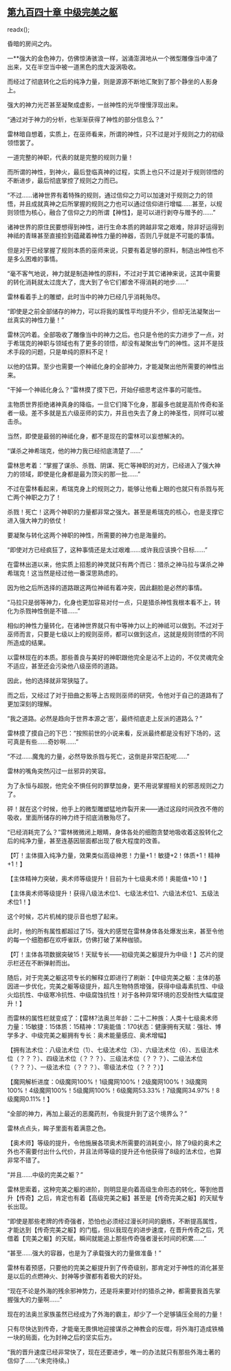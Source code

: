 ## [第九百四十章 中级完美之躯](https://www.xxbiquge.com/11_11222/9032478.html)
readx();

  昏暗的房间之内。

  一**强大的金色神力，仿佛惊涛骇浪一样，汹涌澎湃地从一个微型雕像当中涌了出来，又在半空当中被一道黑色的庞大漩涡吸收。

  而经过了彻底转化之后的纯净力量，则是源源不断地汇聚到了那个静坐的人影身上。

  强大的神力光芒甚至凝聚成虚影，一丝神性的光华慢慢浮现出来。

  “通过对于神力的分析，也渐渐获得了神性的部分信息么？”

  雷林暗自想着，实质上，在巫师看来，所谓的神性，只不过是对于规则之力的初级领悟罢了。

  一道完整的神职，代表的就是完整的规则力量！

  而所谓的神性，到神火，最后登临真神的过程，实质上也只不过是对于规则领悟的不断进步，最后彻底掌控了规则之力而已。

  “不过……诸神世界有着特殊的规则，通过信仰之力可以加速对于规则之力的领悟，并且成就真神之后所掌握的规则之力也可以通过信仰进行增幅……甚至，以规则领悟为核心，融合了信仰之力的所谓【神性】，是可以进行剥夺与赠予的……”

  诸神世界的原住民要想得到神性，进行生命本质的跨越非常之艰难，除非好运得到神祗的青睐甚至直接捡到蕴藏着神性力量的神器，否则几乎就是不可能的事情。

  但是对于已经掌握了规则本质的巫师来说，只要有着足够的原料，制造出神性也不是多么困难的事情。

  “毫不客气地说，神力就是制造神性的原料，不过对于其它诸神来说，这其中需要的转化消耗就太过庞大了，庞大到了令它们都舍不得消耗的地步……”

  雷林看着手上的雕塑，此时当中的神力已经几乎消耗殆尽。

  “即使是之前全部储存的神力，可以将我的属性平均提升不少，但却无法凝聚出一丝真实的神性力量！”

  雷林沉吟着。全部吸收了雕像当中的神力之后。也只是令他的实力进步了一点，对于希瑞克的神职与领域也有了更多的领悟，却没有凝聚出专门的神性。这并不是技术手段的问题，只是单纯的原料不足！

  以他的估算。至少也需要一个神祗化身的全部神力，才能凝聚出他所需要的神性出来。

  “干掉一个神祗化身么？”雷林摸了摸下巴，开始仔细思考这件事的可能性。

  主物质世界拒绝诸神真身的降临，一旦它们降下化身，那最多也就是高阶传奇和圣者一级。差不多就是五六级巫师的实力，并且也失去了身上的神圣性，同样可以被击杀。

  当然，即使是最弱的神祗化身，都不是现在的雷林可以妄想解决的。

  “谋杀之神希瑞克，他的神力我已经彻底清楚了……”

  雷林思考着：“掌握了谋杀、杀戮、阴谋、死亡等神职的对方，已经进入了强大神力的领域，即使是化身都是最为顶尖的那一批……”

  不过在雷林看起来，希瑞克身上的规则之力，能够让他看上眼的也就只有杀戮与死亡两个神职之力了！

  杀戮！死亡！这两个神职的力量都非常之强大。甚至是希瑞克的核心，也是支撑它进入强大神力的依仗！

  要凝聚与转化这两个神职的神性，所需要的神力也是海量的。

  “即使对方已经疯狂了，这种事情还是太过艰难……或许我应该换个目标……”

  在雷林出道以来，他实质上招惹的神灵就只有两个而已：猎杀之神马拉与谋杀之神希瑞克！这当然是经过他一番深思熟虑的。

  因为他之后所选择的道路跟这两位神祗有着冲突，因此翻脸是必然的事情。

  “马拉只是弱等神力，化身也更加容易对付一点，只是猎杀神性我根本看不上，转化为杀戮神性倒是不错……”

  相似的神性力量转化，在诸神世界就只有中等神力以上的神祗可以做到。不过对于巫师而言，只要是七级以上的规则巫师，都可以做到这点，这就是规则领悟的不同所造成的结果。

  以雷林现在的本质。那些善良与美好的神职跟他完全是沾不上边的，不仅灵魂完全不适应，甚至还会污染他八级巫师的道路。

  因此，他的选择就非常狭隘了。

  而之后，又经过了对于扭曲之影等上古规则巫师的研究，令他对于自己的道路有了更加深刻的理解。

  “我之道路。必然是趋向于世界本源之‘恶’，最终彻底走上反派的道路么？”

  雷林摸了摸自己的下巴：“按照前世的小说来看，反派最终都是没有好下场的，这可真是有些……奇妙啊……”

  “不过……魔鬼的力量，必然导致杀戮与死亡，这倒是非常匹配呢……”

  雷林的嘴角突然闪过一丝邪异的笑容。

  为了永恒与超脱，他完全不惧任何的罪孽加身，更不用说掌握相关的邪恶规则之力了。

  砰！就在这个时候，他手上的微型雕塑猛地炸裂开来——通过这段时间孜孜不倦的吸收，里面所储存的神力终于彻底消散殆尽了。

  “已经消耗完了么？”雷林微微闭上眼睛，身体各处的细胞贪婪地吸收着这股转化之后的纯净力量，甚至连基因层面都出现了极大程度的改善。

  【叮！主体摄入纯净力量，效果类似高级神恩！力量+1！敏捷+2！体质+1！精神+1！】

  【主体精神力突破，奥术师等级提升！目前为十七级奥术师！奥能值+10！】

  【主体奥术师等级提升！获得八级法术位1、七级法术位1、六级法术位1、五级法术位1！】

  这个时候，芯片机械的提示音也想了起来。

  此时，他的所有属性都超过了15，强大的感觉在雷林身体各处爆发出来，甚至令他的每一个细胞都在欢呼雀跃，仿佛打破了某种枷锁。

  【叮！主体各项数据突破15！天赋专长——初级完美之躯提升为中级！】芯片的提示栏还在不断弹射而出。

  随后，对于完美之躯这项专长的解释立即进行了刷新：【中级完美之躯：主体的基因进一步优化，完美之躯等级提升，超凡生物特质增强，获得中级毒素抗性、中级火焰抗性、中级寒冷抗性、中级腐蚀抗性！对于各种异常环境的忍受耐性大幅度提升！】

  而雷林的属性栏就变成了：【雷林?法奥兰年龄：二十二种族：人类十七级奥术师力量：15敏捷：15体质：15精神：17奥能值：170状态：健康拥有天赋：强壮、博学多才、中级完美之躯拥有专长：奥术能量感应、奥术增幅】

  【拥有法术位：八级法术位（1）、七级法术位（3）、六级法术位（6）、五级法术位（？？？）、四级法术位（？？？）、三级法术位（？？？）、二级法术位（？？？）、一级法术位（？？？）、零级法术位（？？？）】

  【魔网解析进度：0级魔网100%！1级魔网100%！2级魔网100%！3级魔网100%！4级魔网100%！5级魔网100%！6级魔网53.33%！7级魔网34.97%！8级魔网0.11%！】

  “全部的神力，再加上最近的恶魔药剂，令我提升到了这个境界么？”

  雷林点点头，眸子里面有着满意之色。

  【奥术师】等级的提升，令他施展各项奥术所需要的消耗变小，除了9级的奥术之外也不需要付出什么代价，并且法师等级的提升还令他获得了8级的法术位，也算非常不错了。

  “并且……中级的完美之躯？”

  雷林思索着，这种完美之躯的进阶，则明显是向着高级生命形态的转化，等到他晋升【传奇】之后，肯定也有着【高级完美之躯】甚至是【传奇完美之躯】的天赋专长出现。

  “即使是那些老牌的传奇强者，恐怕也必须经过漫长时间的磨练，不断提高属性，才能达到【传奇完美之躯】的门槛，但以我现在的进步速度，在晋升传奇之后，凭借着【完美之躯】的天赋，瞬间就能追上那些传奇强者漫长时间的积累……”

  “甚至……强大的容器，也是为了承载强大的力量做准备！”

  雷林有着预感，只要他的完美之躯提升到了传奇级别，那肯定对于神性的消化甚至是以后的点燃神火、封神等步骤都有着极大的好处。

  “现在不论是外海的残余邪神势力，还是将来要对付的猎杀之神，都需要我首先掌握强大的力量啊……”

  现在的法奥兰家族虽然已经成为了外海的霸主，却少了一个足够镇压全局的力量！

  只有尽快达到传奇，才能毫无畏惧地迎接谋杀之神教会的反噬，将外海打造成铁桶一块的局面，化为封神之后的坚实后方。

  “我的晋升速度已经非常快了，现在还要进步，唯一的办法就只有那些外海土著的信仰了……”(未完待续。)
